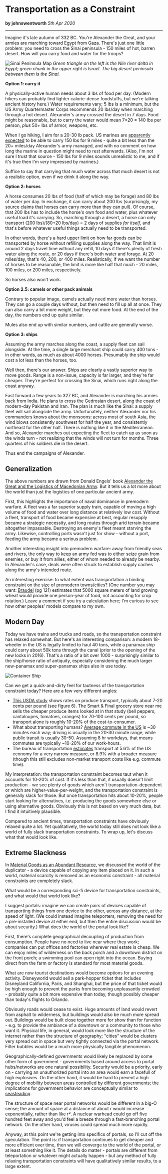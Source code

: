 # Transportation as a Constraint

**by johnswentworth**
*5th Apr 2020*

---

Imagine it's late autumn of 332 BC. You're Alexander the Great, and your armies are marching toward Egypt from Gaza. There's just one little problem: you need to cross the Sinai peninsula - 150 miles of hot, barren desert. How will you carry food and water for the troops?

![Sinai Peninsula Map](sinai.webp)
*Green triangle on the left is the Nile river delta in Egypt; green chunk in the upper right is Israel. The big desert peninsula between them is the Sinai.*

**Option 1: carry it**

A physically-active human needs about 3 lbs of food per day. (Modern hikers can probably find lighter calorie-dense foodstuffs, but we're talking ancient history here.) Water requirements vary; 5 lbs is a minimum, but the US Army Quartermaster Corps recommends 20 lbs/day when marching through a hot desert. Alexander's army crossed the desert in 7 days. Food might be reasonable, but to carry the water would mean 7*20 = 140 lbs per person, *plus* 50+ lbs of armor, weapons, etc.

When I go hiking, I aim for a 20-30 lb pack. US marines are [apparently expected](https://www.popularmechanics.com/military/research/a25644619/soldier-weight/) to be able to carry 150 lbs for 9 miles - quite a bit less than the 20+ miles/day Alexander's army managed, and with no comment on how long the marine in question might need to rest afterwards. (Also, I'm not sure I trust that source - 150 lbs for 9 miles sounds unrealistic to me, and if it's true then I'm *very* impressed by marines.)

Suffice to say that carrying that much water across that much desert is not a realistic option, even if we drink it along the way.

**Option 2: horses**

A horse consumes 20 lbs of food (half of which may be forage) and 80 lbs of water per day. In exchange, it can carry about 200 lbs (surprisingly, my source claims that horses can carry more than they can pull). Of course, that 200 lbs has to include the horse's own food and water, plus whatever useful load it's carrying. So, marching through a desert, a horse can only transport (200 lbs)/(80+20 lbs/day) = 2 days of supplies *for itself*, and that's before whatever useful things actually need to be transported.

In other words, there's a hard upper limit on how far goods can be transported by horse without refilling supplies along the way. That limit is around 2 days travel time without any refill, 10 days if there's plenty of fresh water along the route, or 20 days if there's both water and forage. At 20 miles/day, that's 40, 200, or 400 miles. Realistically, if we want the number of horses to be reasonable, the limit is more like half that much - 20 miles, 100 miles, or 200 miles, respectively.

So horses also won't work.

**Option 2.5: camels or other pack animals**

Contrary to popular image, camels actually need more water than horses. They can go a couple days without, but then need to fill up all at once. They can also carry a bit more weight, but they eat more food. At the end of the day, the numbers end up quite similar.

Mules also end up with similar numbers, and cattle are generally worse.

**Option 3: ships**

Assuming the army marches along the coast, a supply fleet can sail alongside. At the time, a single large merchant ship could carry 400 tons - in other words, as much as about 4000 horses. Presumably the ship would cost a lot less than the horses, too.

Well then, there's our answer. Ships are clearly a vastly superior way to move goods. Range is a non-issue, capacity is far larger, and they're far cheaper. They're perfect for crossing the Sinai, which runs right along the coast anyway.

Fast forward a few years to 327 BC, and Alexander is marching his armies back from India. He plans to cross the Gedrosian desert, along the coast of modern-day Pakistan and Iran. The plan is much like the Sinai: a supply fleet will sail alongside the army. Unfortunately, neither Alexander nor his commanders knows about the monsoons: across most of south Asia, the wind blows consistently southwest for half the year, and consistently northeast for the other half. There is nothing like it in the Mediterranean. And so, Alexander marches out expecting the fleet to catch up as soon as the winds turn - not realizing that the winds will not turn for months. Three quarters of his soldiers die in the desert.

Thus end the campaigns of Alexander.

## Generalization

The above numbers are drawn from Donald Engels' book [Alexander the Great and the Logistics of Macedonian Army](https://smile.amazon.com/Alexander-Great-Logistics-Macedonian-Army/dp/0520042727/). But it tells us a lot more about the world than just the logistics of one particular ancient army.

First, this highlights the importance of naval dominance in premodern warfare. A fleet was a far superior supply train, capable of moving a high volume of food and water over long distance at relatively low cost. Without a fleet, transport of food became expensive at best, regular resupply became a strategic necessity, and long routes through arid terrain became altogether impassable. Destroying an enemy's fleet meant starving the army. Likewise, controlling ports wasn't just for show - without a port, feeding the army became a serious problem.

Another interesting insight into premodern warfare: away from friendly seas and rivers, the only way to keep an army fed was to either seize grain from enemies, or buy it from allies, either of whom needed to already be nearby. In Alexander's case, deals were often struck to establish supply caches along the army's intended route.

An interesting exercise: to what extent was transportation a binding constraint on the size of premodern towns/cities? (One number you may want: [Braudel](https://www.amazon.com/Civilization-Capitalism-15th-18th-Century-Vol/dp/0520081145) (pg 121) estimates that 5000 square meters of land growing wheat would provide one person-year of food, not accounting for crop rotation.) Leave a comment if you try a calculation here; I'm curious to see how other peoples' models compare to my own.

## Modern Day

Today we have trains and trucks and roads, so the transportation constraint has relaxed somewhat. But here's an interesting comparison: a modern 18-wheeler in the US is legally limited to haul 40 tons, while a panamax ship could carry about 50k tons through the canal (prior to the opening of the new locks in 2016). That's a ratio of a bit over 1000 - surprisingly similar to the ship/horse ratio of antiquity, especially considering the much larger new-panamax and super-panamax ships also in use today.

![Container Ship](ship.jpeg)

Can we get a quick-and-dirty feel for tautness of the transportation constraint today? Here are a few very different angles:

- [This USDA study](https://www.ers.usda.gov/webdocs/publications/45165/41077_err160.pdf?v=0) shows rates on produce transport, typically about 7-20 cents per pound (see figure 6). The Smart & Final grocery store near me sells the cheaper produce items looked at in that study (bell peppers, cantaloupes, tomatoes, oranges) for 70-100 cents per pound, so transport alone is roughly 10-20% of the cost-to-consumer.
- What about transporting humans? [Average commute in the US](https://www.visualcapitalist.com/average-commute-u-s-states-cities/) is ~30 minutes each way; driving is usually in the 20-30 minute range, while public transit is usually 30-50. Assuming 8 hr workdays, that means commutes are typically ~10-20% of our work-hours.
- The bureau of transportation [estimates](https://www.bts.gov/transportation-economic-trends/tet-2018-chapter-2-contribution-economy) transport at 5.6% of the US economy for a very narrow measure, or 8.9% with a broader measure (though this still excludes non-market transport costs like e.g. commute time).

My interpretation: the transportation constraint becomes taut when it accounts for 10-20% of cost. If it's less than that, it usually doesn't limit production - we see plenty of goods which aren't transportation-dependent or which are higher-value-per-weight, and the transportation constraint is generally slack for those. But once transportation hits about 10-20%, people start looking for alternatives, i.e. producing the goods somewhere else or using alternative goods. Obviously this is not based on very much data, but I find it intuitively plausible.

Compared to ancient times, transportation constraints have obviously relaxed quite a lot. Yet qualitatively, the world today still does not look like a world of fully slack transportation constraints. To wrap up, let's discuss what that would look like.

## Extreme Slackness

In [Material Goods as an Abundant Resource](https://www.lesswrong.com/s/xEFeCwk3pdYdeG2rL/p/eWxizGwgpNhckrzfc), we discussed the world of the duplicator - a device capable of copying any item placed on it. In such a world, material scarcity is removed as an economic constraint - all material constraints are completely slack.

What would be a corresponding sci-fi device for transportation constraints, and what would that world look like?

I suggest portals: imagine we can create pairs of devices capable of transporting things from one device to the other, across any distance, at the speed of light. (We could instead imagine teleporters, removing the need for a pre-installed device at either end, but then the entire discussion would be about security.) What does the world of the portal look like?

First, there's complete geographical decoupling of production from consumption. People have no need to live near where they work; companies can put offices and factories wherever real estate is cheap. We can enjoy miles of wilderness on the back porch and a downtown district on the front porch; a swimming pool can open right into the ocean. Buying direct from the farm or factory is standard for most material goods.

What are now tourist destinations would become options for an evening activity. Disneyworld would sell a park-hopper ticket that includes Disneyland California, Paris, and Shanghai, but the price of that ticket would be high enough to prevent the parks from becoming unpleasantly crowded - probably quite a bit more expensive than today, though possibly cheaper than today's flights to Orlando.

Obviously roads would cease to exist. Huge amounts of land would revert from asphalt to wilderness, but buildings would also be much more spread out. Buildings would be built close together more for show than for function - e.g. to provide the ambiance of a downtown or a community to those who want it. Physical life, in general, would look more like the structure of the internet rather than the structure of geography; "cities" would be clusters very spread out in space but very tightly connected via the portal network. Filter bubbles would be a much more physically tangible phenomenon.

Geographically-defined governments would likely be replaced by some other form of government - governments based around access to portal hubs/networks are one natural possibility. Security would be a priority, early on - carrying an unauthorized portal into an area would earn a facefull of high explosives. On the other hand, it would be hard to prevent a high degree of mobility between areas controlled by different governments; the implications for government behavior are conceptually similar to [seasteading](http://www.gramlich.net/projects/oceania/seastead2/).

The structure of space near portal networks would be different in a big-O sense; the amount of space at a distance of about r would increase exponentially, rather than like r². A nuclear warhead could go off five hundred feet away and you'd feel a breeze through a fast-branching portal network. On the other hand, viruses could spread much more rapidly.

Anyway, at this point we're getting into specifics of portals, so I'll cut off the speculation. The point is: if transportation continues to get cheaper and more efficient over time, then we will converge to the world of the portal, or at least something like it. The details do matter - portals are different from teleportation or whatever might actually happen - but any method of fully relaxing transportation constraints will have qualitatively similar results, to a large extent.
